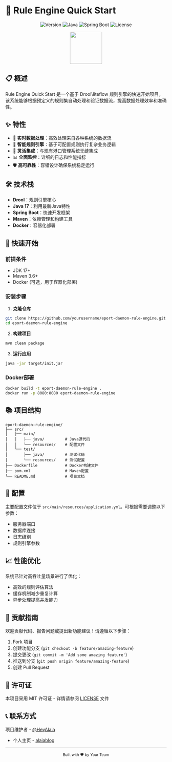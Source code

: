 # 🚀 Rule Engine Quick Start

<div align="center">

  ![Version](https://img.shields.io/badge/version-1.0.0-blue.svg?style=for-the-badge)
  ![Java](https://img.shields.io/badge/Java-17-orange.svg?style=for-the-badge&logo=java)
  ![Spring Boot](https://img.shields.io/badge/Spring_Boot-2.7-green.svg?style=for-the-badge&logo=spring-boot)
  ![License](https://img.shields.io/badge/license-MIT-purple.svg?style=for-the-badge)

</div>

<p align="center">
  <img src="https://raw.githubusercontent.com/Tarikul-Islam-Anik/Animated-Fluent-Emojis/master/Emojis/Objects/Gear.png" width="100" />
</p>

## 📋 概述

Rule Engine Quick Start 是一个基于 Drool\liteflow 规则引擎的快速开始项目。该系统能够根据预定义的规则集自动处理和验证数据流，提高数据处理效率和准确性。

## ✨ 特性

- 🔄 **实时数据处理**：高效处理来自各种系统的数据流
- 🧠 **智能规则引擎**：基于可配置规则执行复杂业务逻辑
- 🔌 **灵活集成**：与现有港口管理系统无缝集成
- 📊 **全面监控**：详细的日志和性能指标
- 🛡️ **高可靠性**：容错设计确保系统稳定运行

## 🛠️ 技术栈

- **Drool**：规则引擎核心
- **Java 17**：利用最新Java特性
- **Spring Boot**：快速开发框架
- **Maven**：依赖管理和构建工具
- **Docker**：容器化部署

## 🚀 快速开始

### 前提条件

- JDK 17+
- Maven 3.6+
- Docker (可选，用于容器化部署)

### 安装步骤

1. **克隆仓库**

```bash
git clone https://github.com/yourusername/eport-daemon-rule-engine.git
cd eport-daemon-rule-engine
```

2. **构建项目**

```bash
mvn clean package
```

3. **运行应用**

```bash
java -jar target/init.jar
```

### Docker部署

```bash
docker build -t eport-daemon-rule-engine .
docker run -p 8080:8080 eport-daemon-rule-engine
```

## 📚 项目结构

```
eport-daemon-rule-engine/
├── src/
│   ├── main/
│   │   ├── java/         # Java源代码
│   │   └── resources/    # 配置文件
│   └── test/
│       ├── java/         # 测试代码
│       └── resources/    # 测试配置
├── Dockerfile            # Docker构建文件
├── pom.xml               # Maven配置
└── README.md             # 项目文档
```

## 🔧 配置

主要配置文件位于 `src/main/resources/application.yml`。可根据需要调整以下参数：

- 服务器端口
- 数据库连接
- 日志级别
- 规则引擎参数

## 📈 性能优化

系统已针对高吞吐量场景进行了优化：

- 高效的规则评估算法
- 缓存机制减少重复计算
- 异步处理提高并发能力

## 🤝 贡献指南

欢迎贡献代码、报告问题或提出新功能建议！请遵循以下步骤：

1. Fork 项目
2. 创建功能分支 (`git checkout -b feature/amazing-feature`)
3. 提交更改 (`git commit -m 'Add some amazing feature'`)
4. 推送到分支 (`git push origin feature/amazing-feature`)
5. 创建 Pull Request

## 📄 许可证

本项目采用 MIT 许可证 - 详情请参阅 [LICENSE](LICENSE) 文件

## 📞 联系方式

项目维护者 - [@HeyAlaia](https://github.com/HeyAlaia)
- 个人主页 - [alaiablog](https://alaiablog.pages.dev/)

---

<div align="center">
  <sub>Built with ❤️ by Your Team</sub>
</div>
